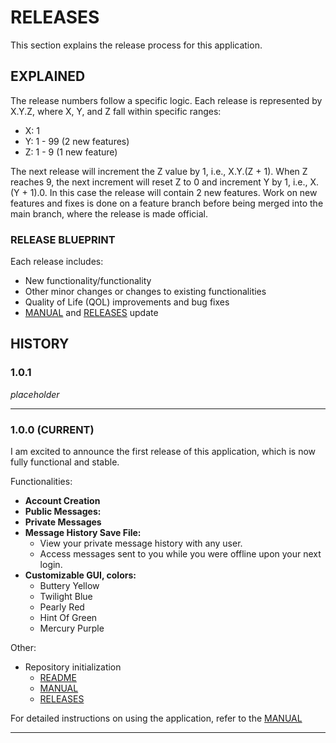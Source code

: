# RELEASES

This section explains the release process for this application.

## EXPLAINED

The release numbers follow a specific logic. Each release is represented by X.Y.Z, where X, Y, and Z fall within specific ranges:
- X: 1
- Y: 1 - 99 (2 new features)
- Z: 1 - 9 (1 new feature)

The next release will increment the Z value by 1, i.e., X.Y.(Z + 1). When Z reaches 9, the next increment will reset Z to 0 and increment Y by 1, i.e., X.(Y + 1).0. In this case the release will contain 2 new features. Work on new features and fixes is done on a feature branch before being merged into the main branch, where the release is made official.

### RELEASE BLUEPRINT

Each release includes:

- New functionality/functionality
- Other minor changes or changes to existing functionalities
- Quality of Life (QOL) improvements and bug fixes
- [MANUAL](Manual.md) and [RELEASES](Releases.md) update

## HISTORY

### 1.0.1

*placeholder*

---

### 1.0.0 (CURRENT)

I am excited to announce the first release of this application, which is now fully functional and stable.

Functionalities:
- **Account Creation**
- **Public Messages:**
- **Private Messages**
- **Message History Save File:**
  - View your private message history with any user.
  - Access messages sent to you while you were offline upon your next login.
- **Customizable GUI, colors:**
  - Buttery Yellow
  - Twilight Blue
  - Pearly Red
  - Hint Of Green
  - Mercury Purple

Other:
- Repository initialization
  - [README](/README.md)
  - [MANUAL](Manual.md)
  - [RELEASES](Releases.md)

For detailed instructions on using the application, refer to the [MANUAL](Manual.md)

---
